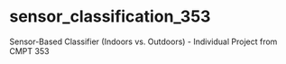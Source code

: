 # sensor_classification_353
Sensor-Based Classifier (Indoors vs. Outdoors) - Individual Project from CMPT 353
